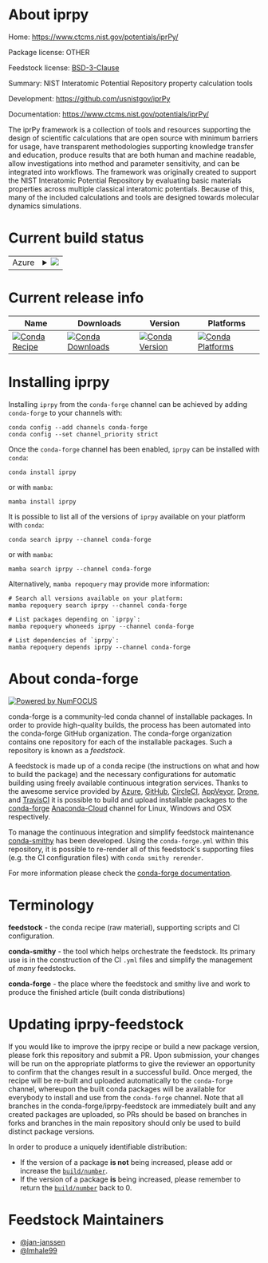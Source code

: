 About iprpy
===========

Home: https://www.ctcms.nist.gov/potentials/iprPy/

Package license: OTHER

Feedstock license: [BSD-3-Clause](https://github.com/conda-forge/iprpy-feedstock/blob/master/LICENSE.txt)

Summary: NIST Interatomic Potential Repository property calculation tools

Development: https://github.com/usnistgov/iprPy

Documentation: https://www.ctcms.nist.gov/potentials/iprPy/

The iprPy framework is a collection of tools and resources supporting the
design of scientific calculations that are open source with minimum
barriers for usage, have transparent methodologies supporting knowledge
transfer and education, produce results that are both human and machine
readable, allow investigations into method and parameter sensitivity, and
can be integrated into workflows. The framework was originally created to
support the NIST Interatomic Potential Repository by evaluating basic
materials properties across multiple classical interatomic potentials.
Because of this, many of the included calculations and tools are designed
towards molecular dynamics simulations.


Current build status
====================


<table>
    
  <tr>
    <td>Azure</td>
    <td>
      <details>
        <summary>
          <a href="https://dev.azure.com/conda-forge/feedstock-builds/_build/latest?definitionId=10007&branchName=master">
            <img src="https://dev.azure.com/conda-forge/feedstock-builds/_apis/build/status/iprpy-feedstock?branchName=master">
          </a>
        </summary>
        <table>
          <thead><tr><th>Variant</th><th>Status</th></tr></thead>
          <tbody><tr>
              <td>linux_64_python3.7.____cpython</td>
              <td>
                <a href="https://dev.azure.com/conda-forge/feedstock-builds/_build/latest?definitionId=10007&branchName=master">
                  <img src="https://dev.azure.com/conda-forge/feedstock-builds/_apis/build/status/iprpy-feedstock?branchName=master&jobName=linux&configuration=linux_64_python3.7.____cpython" alt="variant">
                </a>
              </td>
            </tr><tr>
              <td>linux_64_python3.8.____cpython</td>
              <td>
                <a href="https://dev.azure.com/conda-forge/feedstock-builds/_build/latest?definitionId=10007&branchName=master">
                  <img src="https://dev.azure.com/conda-forge/feedstock-builds/_apis/build/status/iprpy-feedstock?branchName=master&jobName=linux&configuration=linux_64_python3.8.____cpython" alt="variant">
                </a>
              </td>
            </tr><tr>
              <td>linux_64_python3.9.____cpython</td>
              <td>
                <a href="https://dev.azure.com/conda-forge/feedstock-builds/_build/latest?definitionId=10007&branchName=master">
                  <img src="https://dev.azure.com/conda-forge/feedstock-builds/_apis/build/status/iprpy-feedstock?branchName=master&jobName=linux&configuration=linux_64_python3.9.____cpython" alt="variant">
                </a>
              </td>
            </tr><tr>
              <td>osx_64_python3.7.____cpython</td>
              <td>
                <a href="https://dev.azure.com/conda-forge/feedstock-builds/_build/latest?definitionId=10007&branchName=master">
                  <img src="https://dev.azure.com/conda-forge/feedstock-builds/_apis/build/status/iprpy-feedstock?branchName=master&jobName=osx&configuration=osx_64_python3.7.____cpython" alt="variant">
                </a>
              </td>
            </tr><tr>
              <td>osx_64_python3.8.____cpython</td>
              <td>
                <a href="https://dev.azure.com/conda-forge/feedstock-builds/_build/latest?definitionId=10007&branchName=master">
                  <img src="https://dev.azure.com/conda-forge/feedstock-builds/_apis/build/status/iprpy-feedstock?branchName=master&jobName=osx&configuration=osx_64_python3.8.____cpython" alt="variant">
                </a>
              </td>
            </tr><tr>
              <td>osx_64_python3.9.____cpython</td>
              <td>
                <a href="https://dev.azure.com/conda-forge/feedstock-builds/_build/latest?definitionId=10007&branchName=master">
                  <img src="https://dev.azure.com/conda-forge/feedstock-builds/_apis/build/status/iprpy-feedstock?branchName=master&jobName=osx&configuration=osx_64_python3.9.____cpython" alt="variant">
                </a>
              </td>
            </tr><tr>
              <td>win_64_python3.7.____cpython</td>
              <td>
                <a href="https://dev.azure.com/conda-forge/feedstock-builds/_build/latest?definitionId=10007&branchName=master">
                  <img src="https://dev.azure.com/conda-forge/feedstock-builds/_apis/build/status/iprpy-feedstock?branchName=master&jobName=win&configuration=win_64_python3.7.____cpython" alt="variant">
                </a>
              </td>
            </tr><tr>
              <td>win_64_python3.8.____cpython</td>
              <td>
                <a href="https://dev.azure.com/conda-forge/feedstock-builds/_build/latest?definitionId=10007&branchName=master">
                  <img src="https://dev.azure.com/conda-forge/feedstock-builds/_apis/build/status/iprpy-feedstock?branchName=master&jobName=win&configuration=win_64_python3.8.____cpython" alt="variant">
                </a>
              </td>
            </tr><tr>
              <td>win_64_python3.9.____cpython</td>
              <td>
                <a href="https://dev.azure.com/conda-forge/feedstock-builds/_build/latest?definitionId=10007&branchName=master">
                  <img src="https://dev.azure.com/conda-forge/feedstock-builds/_apis/build/status/iprpy-feedstock?branchName=master&jobName=win&configuration=win_64_python3.9.____cpython" alt="variant">
                </a>
              </td>
            </tr>
          </tbody>
        </table>
      </details>
    </td>
  </tr>
</table>

Current release info
====================

| Name | Downloads | Version | Platforms |
| --- | --- | --- | --- |
| [![Conda Recipe](https://img.shields.io/badge/recipe-iprpy-green.svg)](https://anaconda.org/conda-forge/iprpy) | [![Conda Downloads](https://img.shields.io/conda/dn/conda-forge/iprpy.svg)](https://anaconda.org/conda-forge/iprpy) | [![Conda Version](https://img.shields.io/conda/vn/conda-forge/iprpy.svg)](https://anaconda.org/conda-forge/iprpy) | [![Conda Platforms](https://img.shields.io/conda/pn/conda-forge/iprpy.svg)](https://anaconda.org/conda-forge/iprpy) |

Installing iprpy
================

Installing `iprpy` from the `conda-forge` channel can be achieved by adding `conda-forge` to your channels with:

```
conda config --add channels conda-forge
conda config --set channel_priority strict
```

Once the `conda-forge` channel has been enabled, `iprpy` can be installed with `conda`:

```
conda install iprpy
```

or with `mamba`:

```
mamba install iprpy
```

It is possible to list all of the versions of `iprpy` available on your platform with `conda`:

```
conda search iprpy --channel conda-forge
```

or with `mamba`:

```
mamba search iprpy --channel conda-forge
```

Alternatively, `mamba repoquery` may provide more information:

```
# Search all versions available on your platform:
mamba repoquery search iprpy --channel conda-forge

# List packages depending on `iprpy`:
mamba repoquery whoneeds iprpy --channel conda-forge

# List dependencies of `iprpy`:
mamba repoquery depends iprpy --channel conda-forge
```


About conda-forge
=================

[![Powered by
NumFOCUS](https://img.shields.io/badge/powered%20by-NumFOCUS-orange.svg?style=flat&colorA=E1523D&colorB=007D8A)](https://numfocus.org)

conda-forge is a community-led conda channel of installable packages.
In order to provide high-quality builds, the process has been automated into the
conda-forge GitHub organization. The conda-forge organization contains one repository
for each of the installable packages. Such a repository is known as a *feedstock*.

A feedstock is made up of a conda recipe (the instructions on what and how to build
the package) and the necessary configurations for automatic building using freely
available continuous integration services. Thanks to the awesome service provided by
[Azure](https://azure.microsoft.com/en-us/services/devops/), [GitHub](https://github.com/),
[CircleCI](https://circleci.com/), [AppVeyor](https://www.appveyor.com/),
[Drone](https://cloud.drone.io/welcome), and [TravisCI](https://travis-ci.com/)
it is possible to build and upload installable packages to the
[conda-forge](https://anaconda.org/conda-forge) [Anaconda-Cloud](https://anaconda.org/)
channel for Linux, Windows and OSX respectively.

To manage the continuous integration and simplify feedstock maintenance
[conda-smithy](https://github.com/conda-forge/conda-smithy) has been developed.
Using the ``conda-forge.yml`` within this repository, it is possible to re-render all of
this feedstock's supporting files (e.g. the CI configuration files) with ``conda smithy rerender``.

For more information please check the [conda-forge documentation](https://conda-forge.org/docs/).

Terminology
===========

**feedstock** - the conda recipe (raw material), supporting scripts and CI configuration.

**conda-smithy** - the tool which helps orchestrate the feedstock.
                   Its primary use is in the construction of the CI ``.yml`` files
                   and simplify the management of *many* feedstocks.

**conda-forge** - the place where the feedstock and smithy live and work to
                  produce the finished article (built conda distributions)


Updating iprpy-feedstock
========================

If you would like to improve the iprpy recipe or build a new
package version, please fork this repository and submit a PR. Upon submission,
your changes will be run on the appropriate platforms to give the reviewer an
opportunity to confirm that the changes result in a successful build. Once
merged, the recipe will be re-built and uploaded automatically to the
`conda-forge` channel, whereupon the built conda packages will be available for
everybody to install and use from the `conda-forge` channel.
Note that all branches in the conda-forge/iprpy-feedstock are
immediately built and any created packages are uploaded, so PRs should be based
on branches in forks and branches in the main repository should only be used to
build distinct package versions.

In order to produce a uniquely identifiable distribution:
 * If the version of a package **is not** being increased, please add or increase
   the [``build/number``](https://docs.conda.io/projects/conda-build/en/latest/resources/define-metadata.html#build-number-and-string).
 * If the version of a package **is** being increased, please remember to return
   the [``build/number``](https://docs.conda.io/projects/conda-build/en/latest/resources/define-metadata.html#build-number-and-string)
   back to 0.

Feedstock Maintainers
=====================

* [@jan-janssen](https://github.com/jan-janssen/)
* [@lmhale99](https://github.com/lmhale99/)

